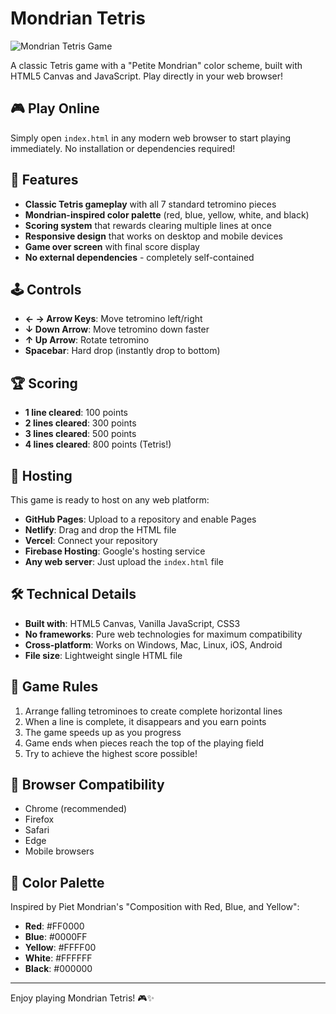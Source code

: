 
# Mondrian Tetris

![Mondrian Tetris Game](https://i.imgur.com/MsfprUr.png)

A classic Tetris game with a "Petite Mondrian" color scheme, built with HTML5 Canvas and JavaScript. Play directly in your web browser!

## 🎮 Play Online

Simply open `index.html` in any modern web browser to start playing immediately. No installation or dependencies required!

## 🎨 Features

- **Classic Tetris gameplay** with all 7 standard tetromino pieces
- **Mondrian-inspired color palette** (red, blue, yellow, white, and black)
- **Scoring system** that rewards clearing multiple lines at once
- **Responsive design** that works on desktop and mobile devices
- **Game over screen** with final score display
- **No external dependencies** - completely self-contained

## 🕹️ Controls

- **← → Arrow Keys**: Move tetromino left/right
- **↓ Down Arrow**: Move tetromino down faster
- **↑ Up Arrow**: Rotate tetromino
- **Spacebar**: Hard drop (instantly drop to bottom)

## 🏆 Scoring

- **1 line cleared**: 100 points
- **2 lines cleared**: 300 points
- **3 lines cleared**: 500 points
- **4 lines cleared**: 800 points (Tetris!)

## 🚀 Hosting

This game is ready to host on any web platform:

- **GitHub Pages**: Upload to a repository and enable Pages
- **Netlify**: Drag and drop the HTML file
- **Vercel**: Connect your repository
- **Firebase Hosting**: Google's hosting service
- **Any web server**: Just upload the `index.html` file

## 🛠️ Technical Details

- **Built with**: HTML5 Canvas, Vanilla JavaScript, CSS3
- **No frameworks**: Pure web technologies for maximum compatibility
- **Cross-platform**: Works on Windows, Mac, Linux, iOS, Android
- **File size**: Lightweight single HTML file

## 🎯 Game Rules

1. Arrange falling tetrominoes to create complete horizontal lines
2. When a line is complete, it disappears and you earn points
3. The game speeds up as you progress
4. Game ends when pieces reach the top of the playing field
5. Try to achieve the highest score possible!

## 📱 Browser Compatibility

- Chrome (recommended)
- Firefox
- Safari
- Edge
- Mobile browsers

## 🎨 Color Palette

Inspired by Piet Mondrian's "Composition with Red, Blue, and Yellow":
- **Red**: #FF0000
- **Blue**: #0000FF  
- **Yellow**: #FFFF00
- **White**: #FFFFFF
- **Black**: #000000

---

Enjoy playing Mondrian Tetris! 🎮✨
